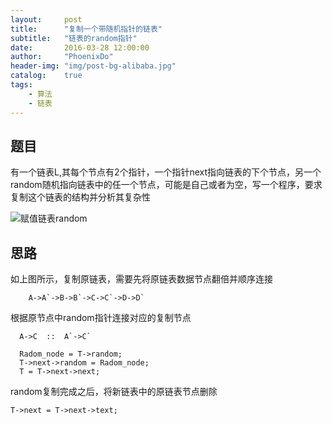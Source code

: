 ```yaml
---
layout:     post
title:      "复制一个带随机指针的链表"
subtitle:   "链表的random指针"
date:       2016-03-28 12:00:00
author:     "PhoenixDo"
header-img: "img/post-bg-alibaba.jpg"
catalog:    true
tags:
    - 算法
    - 链表
---
```


## 题目
有一个链表L,其每个节点有2个指针，一个指针next指向链表的下个节点，另一个random随机指向链表中的任一个节点，可能是自己或者为空，写一个程序，要求复制这个链表的结构并分析其复杂性

![赋值链表random](/zunda/img/copy_random_link.jpg)

## 思路
如上图所示，复制原链表，需要先将原链表数据节点翻倍并顺序连接

```
    A->A`->B->B`->C->C`->D->D`
```
根据原节点中random指针连接对应的复制节点

```
  A->C  ::  A`->C`

  Radom_node = T->random;
  T->next->random = Radom_node;
  T = T->next->next;
```
random复制完成之后，将新链表中的原链表节点删除

```
T->next = T->next->text;
```
